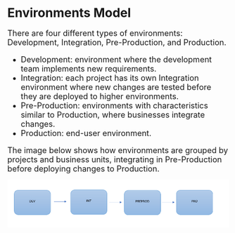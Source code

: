 
# Environments Model

<FONT SIZE=4>There are four different types of environments: Development, Integration, Pre-Production, and Production.

- Development: environment where the development team implements new requirements.
- Integration: each project has its own Integration environment where new changes are tested before they are deployed to higher environments.
- Pre-Production: environments with characteristics similar to Production, where businesses integrate changes.
- Production: end-user environment.

The image below shows how environments are grouped by projects and business units, integrating in Pre-Production before deploying changes to Production.</font>

![image.png](.imgs/orgsmodel.png)


